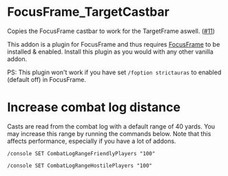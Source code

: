 # FocusFrame_TargetCastbar
Copies the FocusFrame castbar to work for the TargetFrame aswell. ([#11](https://github.com/wardz/FocusFrame/issues/11))

This addon is a plugin for FocusFrame and thus requires [FocusFrame](https://github.com/wardz/FocusFrame/) to be installed & enabled.
Install this plugin as you would with any other vanilla addon.

PS: This plugin won't work if you have set `/foption strictauras` to enabled (default off) in FocusFrame.

# Increase combat log distance
Casts are read from the combat log with a default range of 40 yards.
You may increase this range by running the commands below. Note that this affects performance, especially if you have a lot of addons.

`/console SET CombatLogRangeFriendlyPlayers "100"`

`/console SET CombatLogRangeHostilePlayers "100"`

